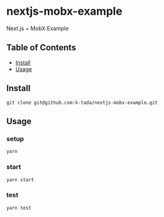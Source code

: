 # nextjs-mobx-example

Next.js + MobX Example

## Table of Contents
- [Install](#install)
- [Usage](#usage)

## Install

```shell
git clone git@github.com:k-tada/nextjs-mobx-example.git
```

## Usage
### setup

```shell
yarn
```

### start

```shell
yarn start
```

### test

```shell
yarn test
```
